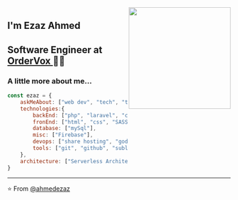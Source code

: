 <img align='right' src="https://media0.giphy.com/media/3o7WIx7urV838kHFzW/giphy.gif?cid=ecf05e47116daetnfti0cyu0z7iabmx0t1i1vb0a8wdtfqui&rid=giphy.gif&ct=s" width="230">

## I'm Ezaz Ahmed
## Software Engineer at <a href="https://www.ordervox.co.uk/" target="_blank"> OrderVox </a> 👨‍💻



###  A little more about me...  

```javascript
const ezaz = {
    askMeAbout: ["web dev", "tech", "tv series"],
    technologies:{
        backEnd: ["php", "laravel", "codeigniter"],
        fronEnd: ["html", "css", "SASS" "javascript", "react.js", "bootstrap", "ajax", "materialize", "flux"],
        database: ["mySql"],
        misc: ["Firebase"],
        devops: ["share hosting", "godaddy", "siteground"],
        tools: ["git", "github", "sublime", "visual studio", "jupyter notebook"],
    },
    architecture: ["Serverless Architecture", "microservices", "event-driven", "Single page applications"],
}
```

---
⭐️ From [@ahmedezaz](https://github.com/AhmedEzaz)
